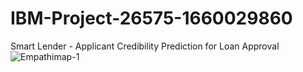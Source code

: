 # IBM-Project-26575-1660029860
Smart Lender - Applicant Credibility Prediction for Loan Approval
![Empathimap-1](https://user-images.githubusercontent.com/89579555/193393052-22d74c0b-6833-4169-97eb-4101e404d4a0.png)

